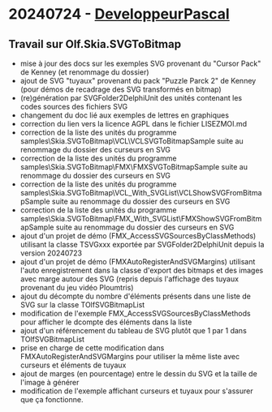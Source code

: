 # 20240724 - [DeveloppeurPascal](https://github.com/DeveloppeurPascal)

## Travail sur Olf.Skia.SVGToBitmap 

* mise à jour des docs sur les exemples SVG provenant du "Cursor Pack" de Kenney (et renommage du dossier)
* ajout de SVG "tuyaux" provenant du pack "Puzzle Parck 2" de Kenney (pour démos de recadrage des SVG transformés en bitmap)
* (re)génération par SVGFolder2DelphiUnit des unités contenant les codes sources des fichiers SVG 
* changement du doc lié aux exemples de lettres en graphiques
* correction du lien vers la licence AGPL dans le fichier LISEZMOI.md
* correction de la liste des unités du programme samples\Skia.SVGToBitmap\VCL\VCLSVGToBitmapSample suite au renommage du dossier des curseurs en SVG
* correction de la liste des unités du programme samples\Skia.SVGToBitmap\FMX\FMXSVGToBitmapSample suite au renommage du dossier des curseurs en SVG
* correction de la liste des unités du programme samples\Skia.SVGToBitmap\VCL_With_SVGList\VCLShowSVGFromBitmapSample suite au renommage du dossier des curseurs en SVG
* correction de la liste des unités du programme samples\Skia.SVGToBitmap\FMX_With_SVGList\FMXShowSVGFromBitmapSample suite au renommage du dossier des curseurs en SVG
* ajout d'un projet de démo (FMX_AccessSVGSourcesByClassMethods) utilisant la classe TSVGxxx exportée par SVGFolder2DelphiUnit depuis la version 20240723
* ajout d'un projet de démo (FMXAutoRegisterAndSVGMargins) utilisant l'auto enregistrement dans la classe d'export des bitmaps et des images avec marge autour des SVG (repris depuis l'affichage des tuyaux provenant du jeu vidéo Ploumtris)
* ajout du décompte du nombre d'éléments présents dans une liste de SVG sur la classe TOlfSVGBitmapList
* modification de l'exemple FMX_AccessSVGSourcesByClassMethods pour afficher le dcompte des éléments dans la liste
* ajout d'un référencement du tableau de SVG plutôt que 1 par 1 dans TOlfSVGBitmapList
* prise en charge de cette modification dans FMXAutoRegisterAndSVGMargins pour utiliser la même liste avec curseurs et éléments de tuyaux
* ajout de marges (en pourcentage) entre le dessin du SVG et la taille de l'image à générer
* modification de l'exemple affichant curseurs et tuyaux pour s'assurer que ça fonctionne.
